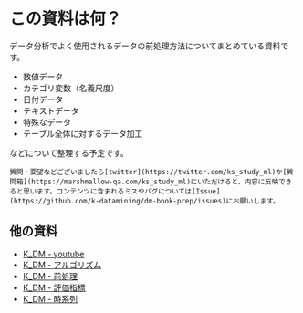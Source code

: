 # この資料は何？

データ分析でよく使用されるデータの前処理方法についてまとめている資料です。

- 数値データ
- カテゴリ変数（名義尺度）
- 日付データ
- テキストデータ
- 特殊なデータ
- テーブル全体に対するデータ加工

などについて整理する予定です。

```{note}
質問・要望などございましたら[twitter](https://twitter.com/ks_study_ml)か[質問箱](https://marshmallow-qa.com/ks_study_ml)にいただけると、内容に反映できると思います。コンテンツに含まれるミスやバグについては[Issue](https://github.com/k-datamining/dm-book-prep/issues)にお願いします。
```
## 他の資料

- [K_DM - youtube](https://www.youtube.com/channel/UCFy3VBvZBeE9bN0F2sxF8rg)
- [K_DM - アルゴリズム](https://k-datamining.github.io/dm-book/intro.html)
- [K_DM - 前処理](https://k-datamining.github.io/dm-book-prep/intro.html)
- [K_DM - 評価指標](https://k-datamining.github.io/dm-book-metrics/intro.html)
- [K_DM - 時系列](https://github.com/k-datamining/dm-ts)
